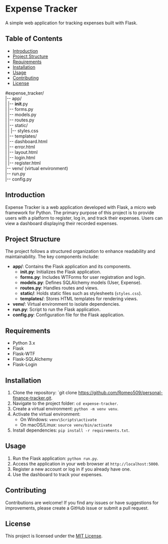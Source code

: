 # Expense Tracker

A simple web application for tracking expenses built with Flask.

## Table of Contents

- [Introduction](#introduction)
- [Project Structure](#project-structure)
- [Requirements](#requirements)
- [Installation](#installation)
- [Usage](#usage)
- [Contributing](#contributing)
- [License](#license)

#expense_tracker/<br>
|-- app/<br>
|   |-- __init__.py<br>
|   |-- forms.py<br>
|   |-- models.py<br>
|   |-- routes.py<br>
|   |-- static/<br>
|   |   |-- styles.css<br>
|   |-- templates/<br>
|       |-- dashboard.html<br>
|       |-- error.html<br>
|       |-- layout.html<br>
|       |-- login.html<br>
|       |-- register.html<br>
|-- venv/  (virtual environment)<br>
|-- run.py<br>
|-- config.py<br>



## Introduction

Expense Tracker is a web application developed with Flask, a micro web framework for Python. The primary purpose of this project is to provide users with a platform to register, log in, and track their expenses. Users can view a dashboard displaying their recorded expenses.

## Project Structure

The project follows a structured organization to enhance readability and maintainability. The key components include:

- **app/**: Contains the Flask application and its components.
  - **__init__.py**: Initializes the Flask application.
  - **forms.py**: Includes WTForms for user registration and login.
  - **models.py**: Defines SQLAlchemy models (User, Expense).
  - **routes.py**: Handles routes and views.
  - **static/**: Holds static files such as stylesheets (`styles.css`).
  - **templates/**: Stores HTML templates for rendering views.
- **venv/**: Virtual environment to isolate dependencies.
- **run.py**: Script to run the Flask application.
- **config.py**: Configuration file for the Flask application.

## Requirements

- Python 3.x
- Flask
- Flask-WTF
- Flask-SQLAlchemy
- Flask-Login

## Installation

1. Clone the repository: `git clone https://github.com/Romeo509/personal-finance-tracker.git.
2. Navigate to the project folder: `cd expense-tracker`.
3. Create a virtual environment: `python -m venv venv`.
4. Activate the virtual environment:
   - On Windows: `venv\Scripts\activate`
   - On macOS/Linux: `source venv/bin/activate`
5. Install dependencies: `pip install -r requirements.txt`.

## Usage

1. Run the Flask application: `python run.py`.
2. Access the application in your web browser at `http://localhost:5000`.
3. Register a new account or log in if you already have one.
4. Use the dashboard to track your expenses.

## Contributing

Contributions are welcome! If you find any issues or have suggestions for improvements, please create a GitHub issue or submit a pull request.

## License

This project is licensed under the [MIT License](LICENSE).

